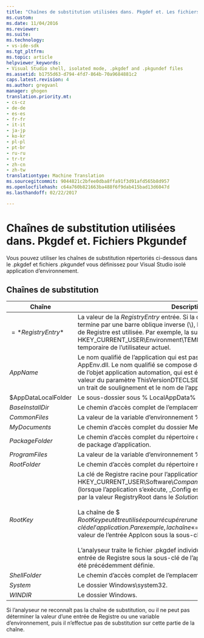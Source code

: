 ```yaml
---
title: "Chaînes de substitution utilisées dans. Pkgdef et. Les fichiers Pkgundef | Documents Microsoft"
ms.custom: 
ms.date: 11/04/2016
ms.reviewer: 
ms.suite: 
ms.technology:
- vs-ide-sdk
ms.tgt_pltfrm: 
ms.topic: article
helpviewer_keywords:
- Visual Studio shell, isolated mode, .pkgdef and .pkgundef files
ms.assetid: b1755d63-d794-4fd7-864b-70a9684881c2
caps.latest.revision: 4
ms.author: gregvanl
manager: ghogen
translation.priority.mt:
- cs-cz
- de-de
- es-es
- fr-fr
- it-it
- ja-jp
- ko-kr
- pl-pl
- pt-br
- ru-ru
- tr-tr
- zh-cn
- zh-tw
translationtype: Machine Translation
ms.sourcegitcommit: 9044821c2bfee0dba8ffa91f3d91afd565b8d957
ms.openlocfilehash: c64a760b821663ba488f6f9dab415bad13d6047d
ms.lasthandoff: 02/22/2017

---
```

# <a name="substitution-strings-used-in-pkgdef-and-pkgundef-files"></a>Chaînes de substitution utilisées dans. Pkgdef et. Fichiers Pkgundef
Vous pouvez utiliser les chaînes de substitution répertoriés ci-dessous dans le .pkgdef et fichiers .pkgundef vous définissez pour Visual Studio isolé application d’environnement.  
  
## <a name="substitution-strings"></a>Chaînes de substitution  
  
|Chaîne|Description|  
|------------|-----------------|  
|$=*RegistryEntry*$|La valeur de la *RegistryEntry* entrée. Si la chaîne d’entrée de Registre se termine par une barre oblique inverse (\\), la valeur par défaut de la sous-clé de Registre est utilisée. Par exemple, la substitution de chaîne $= HKEY_CURRENT_USER\Environment\TEMP$ est développé dans le dossier temporaire de l’utilisateur actuel.|  
|$AppName$|Le nom qualifié de l’application qui est passé pour les points d’entrée AppEnv.dll. Le nom qualifié se compose de l’identificateur de classe (CLSID) de l’objet application automation, qui est également enregistré comme la valeur du paramètre ThisVersionDTECLSID dans le fichier .pkgdef de projet, un trait de soulignement et le nom de l’application.|  
|$AppDataLocalFolder|Le sous-dossier sous % LocalAppData% pour cette application.|  
|$BaseInstallDir$|Le chemin d’accès complet de l’emplacement d’installation de Visual Studio.|  
|$CommonFiles$|La valeur de la variable d’environnement % %CommonProgramFiles.|  
|$MyDocuments$|Le chemin d’accès complet du dossier Mes Documents de l’utilisateur actuel.|  
|$PackageFolder$|Le chemin d’accès complet du répertoire qui contient les fichiers d’assembly de package d’application.|  
|$ProgramFiles$|La valeur de la variable d’environnement % ProgramFiles%.|  
|$RootFolder$|Le chemin d’accès complet du répertoire racine de l’application.|  
|$RootKey$|La clé de Registre racine pour l’application. Par défaut la racine est HKEY_CURRENT_USER\Software\\*CompanyName*\\*nom_projet*\\*VersionNumber* (lorsque l’application s’exécute, _Config est ajoutée à cette clé). Il est défini par la valeur RegistryRoot dans le *SolutionName*fichier .pkgdef.<br /><br /> La chaîne de $ $RootKey peut être utilisée pour récupérer une valeur de Registre sous la sous-clé de l’application. Par exemple, la chaîne « $= $RootKey$ $\AppIcon » renvoie la valeur de l’entrée AppIcon sous la sous-clé de racine d’application.<br /><br /> L’analyseur traite le fichier .pkgdef individuellement et peut accéder à une entrée de Registre sous la sous-clé de l’application uniquement si l’entrée a été précédemment définie.|  
|$ShellFolder$|Le chemin d’accès complet de l’emplacement d’installation de Visual Studio.|  
|$System$|Le dossier Windows\system32.|  
|$WINDIR$|Le dossier Windows.|  
  
 Si l’analyseur ne reconnaît pas la chaîne de substitution, ou il ne peut pas déterminer la valeur d’une entrée de Registre ou une variable d’environnement, puis il n’effectue pas de substitution sur cette partie de la chaîne.
